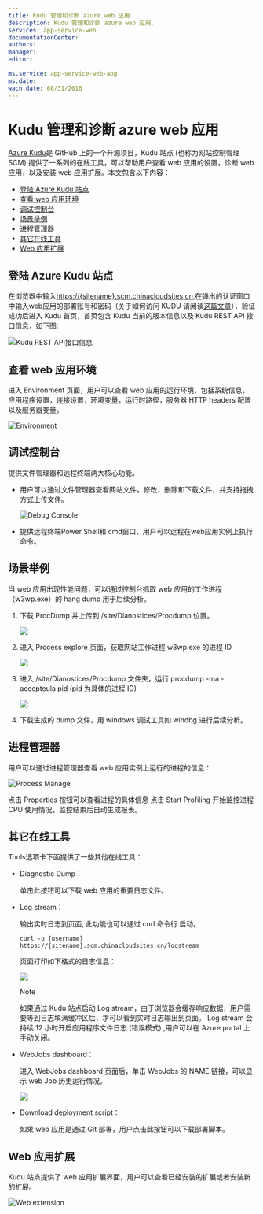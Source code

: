 ```yaml
---
title: Kudu 管理和诊断 azure web 应用
description: Kudu 管理和诊断 azure web 应用。
services: app-service-web
documentationCenter: 
authors: 
manager: 
editor: 

ms.service: app-service-web-aog
ms.date: 
wacn.date: 08/31/2016
---
```


# Kudu 管理和诊断 azure web 应用

[Azure Kudu](https://github.com/projectkudu/kudu/wiki/Process-Threads-list-and-minidump-gcdump-diagsession)是 GitHub 上的一个开源项目，Kudu 站点 (也称为网站控制管理 SCM) 提供了一系列的在线工具，可以帮助用户查看 web 应用的设置，诊断 web 应用，以及安装 web 应用扩展。本文包含以下内容：

- [登陆 Azure Kudu 站点](#login)
- [查看 web 应用环境](#env)
- [调试控制台](#console)
- [场景举例](#scenario)
- [进程管理器](#process)
- [其它在线工具](#tool)
- [Web 应用扩展](#ext)

## <a id="login"></a>登陆 Azure Kudu 站点
在浏览器中输入[https://{sitename}.scm.chinacloudsites.cn](),在弹出的认证窗口中输入web应用的部署账号和密码（关于如何访问 KUDU 请阅读[这篇文章](https://github.com/projectkudu/kudu/wiki/Accessing-the-kudu-service)），验证成功后进入 Kudu 首页，首页包含 Kudu 当前的版本信息以及 Kudu REST API 接口信息，如下图:

![Kudu REST API接口信息](./media/aog-web-app-diagnostics-kudu/kudu-rest-api.png)

## <a id="env"></a>查看 web 应用环境

进入 Environment 页面，用户可以查看 web 应用的运行环境，包括系统信息，应用程序设置，连接设置，环境变量，运行时路径，服务器 HTTP headers 配置以及服务器变量。

![Environment](./media/aog-web-app-diagnostics-kudu/environment.png)

## <a id="console"></a>调试控制台

提供文件管理器和远程终端两大核心功能。

* 用户可以通过文件管理器查看网站文件，修改，删除和下载文件，并支持拖拽方式上传文件。

    ![Debug Console](./media/aog-web-app-diagnostics-kudu/debug-console.png)
* 提供远程终端Power Shell和 cmd窗口，用户可以远程在web应用实例上执行命令。

## <a id="scenario"></a>场景举例

当 web 应用出现性能问题，可以通过控制台抓取 web 应用的工作进程（w3wp.exe）的 hang dump 用于后续分析。

1. 下载 ProcDump 并上传到 /site/Dianostices/Procdump 位置。

    ![](./media/aog-web-app-diagnostics-kudu/sence-1.png)

2. 进入 Process explore 页面，获取网站工作进程 w3wp.exe 的进程 ID

    ![](./media/aog-web-app-diagnostics-kudu/sence-2.png)

3. 进入 /site/Dianostices/Procdump 文件夹，运行 procdump -ma -accepteula pid (pid 为具体的进程 ID)

    ![](./media/aog-web-app-diagnostics-kudu/sence-3.png)

4. 下载生成的 dump 文件，用 windows 调试工具如 windbg 进行后续分析。

## <a id="process"></a>进程管理器

用户可以通过进程管理器查看 web 应用实例上运行的进程的信息：

![Process Manage](./media/aog-web-app-diagnostics-kudu/process-manage.png)

点击 Properties 按钮可以查看进程的具体信息
点击 Start Profiling 开始监控进程 CPU 使用情况，监控结束后自动生成报表。

## <a id="tool"></a>其它在线工具
Tools选项卡下面提供了一些其他在线工具：

* Diagnostic Dump：

    单击此按钮可以下载 web 应用的重要日志文件。
* Log stream：

    输出实时日志到页面, 此功能也可以通过 curl 命令行 启动。

    ```
    curl -u {username} https://{sitename}.scm.chinacloudsites.cn/logstream
    ```

    页面打印如下格式的日志信息：

    ![](./media/aog-web-app-diagnostics-kudu/log-stream.png)

    >[!NOTE]
    >如果通过 Kudu 站点启动 Log stream，由于浏览器会缓存响应数据，用户需要等到日志填满缓冲区后，才可以看到实时日志输出到页面。 Log stream 会持续 12 小时开启应用程序文件日志 (错误模式) ,用户可以在 Azure portal 上手动关闭。

* WebJobs dashboard： 

    进入 WebJobs dashboard 页面后，单击 WebJobs 的 NAME 链接，可以显示 web Job 历史运行情况。

    ![](./media/aog-web-app-diagnostics-kudu/webjobs-deshboard.png)

* Download deployment script：

    如果 web 应用是通过 Git 部署，用户点击此按钮可以下载部署脚本。

## <a id="ext"></a>Web 应用扩展

Kudu 站点提供了 web 应用扩展界面，用户可以查看已经安装的扩展或者安装新的扩展。

![Web extension](./media/aog-web-app-diagnostics-kudu/web-extension.png)